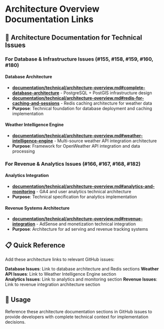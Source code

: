 # Architecture Overview Documentation Links

## 🔗 Architecture Documentation for Technical Issues

### **For Database & Infrastructure Issues (#155, #158, #159, #160, #180)**

#### **Database Architecture**
- **[documentation/technical/architecture-overview.md#complete-database-architecture](../documentation/technical/architecture-overview.md)** - PostgreSQL + PostGIS infrastructure design
- **[documentation/technical/architecture-overview.md#redis-for-caching-and-sessions](../documentation/technical/architecture-overview.md)** - Redis caching architecture for weather data
- **Purpose**: Technical foundation for database deployment and caching implementation

#### **Weather Intelligence Engine**
- **[documentation/technical/architecture-overview.md#weather-intelligence-engine](../documentation/technical/architecture-overview.md)** - Multi-source weather API integration architecture
- **Purpose**: Framework for OpenWeather API integration and data processing

### **For Revenue & Analytics Issues (#166, #167, #168, #182)**

#### **Analytics Integration**
- **[documentation/technical/architecture-overview.md#analytics-and-monitoring](../documentation/technical/architecture-overview.md)** - GA4 and user analytics technical architecture
- **Purpose**: Technical specification for analytics implementation

#### **Revenue Systems Architecture**
- **[documentation/technical/architecture-overview.md#revenue-integration](../documentation/technical/architecture-overview.md)** - AdSense and monetization technical integration
- **Purpose**: Architecture for ad serving and revenue tracking systems

## 📋 Quick Reference

Add these architecture links to relevant GitHub issues:

**Database Issues**: Link to database architecture and Redis sections
**Weather API Issues**: Link to Weather Intelligence Engine section  
**Analytics Issues**: Link to analytics and monitoring section
**Revenue Issues**: Link to revenue integration architecture section

## 🎯 Usage

Reference these architecture documentation sections in GitHub issues to provide developers with complete technical context for implementation decisions.